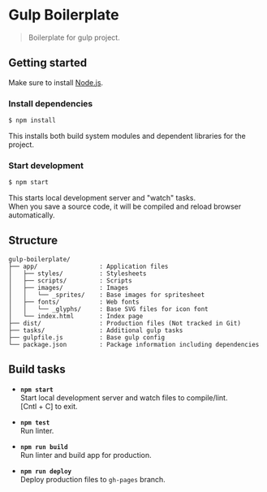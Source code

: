 # Gulp Boilerplate
> Boilerplate for gulp project.

## Getting started
Make sure to install [Node.js](https://nodejs.org/).

### Install dependencies
```sh
$ npm install
```

This installs both build system modules and dependent libraries for the project.

### Start development
```sh
$ npm start
```

This starts local development server and "watch" tasks.  
When you save a source code, it will be compiled and reload browser automatically.

## Structure
```
gulp-boilerplate/
├── app/                 : Application files
│   ├── styles/          : Stylesheets
│   ├── scripts/         : Scripts
│   ├── images/          : Images
│   │   └── _sprites/    : Base images for spritesheet
│   ├── fonts/           : Web fonts
│   │   └── _glyphs/     : Base SVG files for icon font
│   └── index.html       : Index page
├── dist/                : Production files (Not tracked in Git)
├── tasks/               : Additional gulp tasks
├── gulpfile.js          : Base gulp config
└── package.json         : Package information including dependencies
```

## Build tasks
- **`npm start`**  
  Start local development server and watch files to compile/lint.  
  [Cntl + C] to exit.

- **`npm test`**  
  Run linter.

- **`npm run build`**  
  Run linter and build app for production.

- **`npm run deploy`**  
  Deploy production files to `gh-pages` branch.
